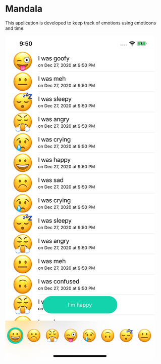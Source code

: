 # Mandala
This application is developed to keep track of emotions using emoticons and time.

![alt text](https://github.com/prerakpatelca/Mandala/blob/master/Simulator%20Screen%20Shot%20-%20iPhone%2011%20Pro%20Max%20-%202020-12-27%20at%2021.50.58.png)
